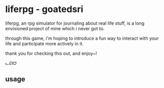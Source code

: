 # liferpg - goatedsri

liferpg, an rpg simulator for journaling about real life stuff, is a long envisioned project of mine which i never got to.

through this game, i'm hoping to introduce a fun way to interact with your life and participate more actively in it.

thank you for checking this out, and enjoy~!

ᓚᘏᗢ

## usage
